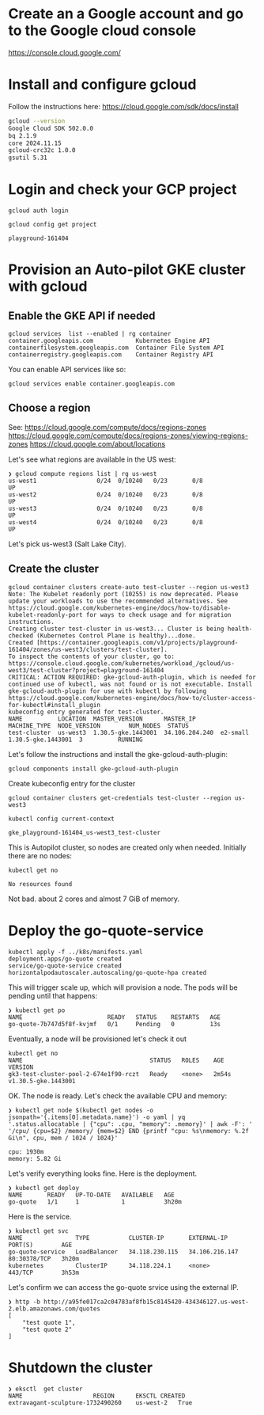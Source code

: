 # Create an a Google account and go to the Google cloud console

https://console.cloud.google.com/

# Install and configure gcloud

Follow the instructions here:
https://cloud.google.com/sdk/docs/install

```bash
gcloud --version
Google Cloud SDK 502.0.0
bq 2.1.9
core 2024.11.15
gcloud-crc32c 1.0.0
gsutil 5.31
```

# Login and check your GCP project

```
gcloud auth login
```

```
gcloud config get project

playground-161404
```

# Provision an Auto-pilot GKE cluster with gcloud

## Enable the GKE API if needed

```
gcloud services  list --enabled | rg container
container.googleapis.com            Kubernetes Engine API
containerfilesystem.googleapis.com  Container File System API
containerregistry.googleapis.com    Container Registry API
```
You can enable API services like so: 
```
gcloud services enable container.googleapis.com
```

## Choose a region

See:
https://cloud.google.com/compute/docs/regions-zones
https://cloud.google.com/compute/docs/regions-zones/viewing-regions-zones
https://cloud.google.com/about/locations

Let's see what regions are available in the US west:

```
❯ gcloud compute regions list | rg us-west
us-west1                 0/24  0/10240   0/23       0/8                 UP
us-west2                 0/24  0/10240   0/23       0/8                 UP
us-west3                 0/24  0/10240   0/23       0/8                 UP
us-west4                 0/24  0/10240   0/23       0/8                 UP
```

Let's pick us-west3 (Salt Lake City). 

## Create the cluster

```
gcloud container clusters create-auto test-cluster --region us-west3
Note: The Kubelet readonly port (10255) is now deprecated. Please update your workloads to use the recommended alternatives. See https://cloud.google.com/kubernetes-engine/docs/how-to/disable-kubelet-readonly-port for ways to check usage and for migration instructions.
Creating cluster test-cluster in us-west3... Cluster is being health-checked (Kubernetes Control Plane is healthy)...done.
Created [https://container.googleapis.com/v1/projects/playground-161404/zones/us-west3/clusters/test-cluster].
To inspect the contents of your cluster, go to: https://console.cloud.google.com/kubernetes/workload_/gcloud/us-west3/test-cluster?project=playground-161404
CRITICAL: ACTION REQUIRED: gke-gcloud-auth-plugin, which is needed for continued use of kubectl, was not found or is not executable. Install gke-gcloud-auth-plugin for use with kubectl by following https://cloud.google.com/kubernetes-engine/docs/how-to/cluster-access-for-kubectl#install_plugin
kubeconfig entry generated for test-cluster.
NAME          LOCATION  MASTER_VERSION      MASTER_IP       MACHINE_TYPE  NODE_VERSION        NUM_NODES  STATUS
test-cluster  us-west3  1.30.5-gke.1443001  34.106.204.240  e2-small      1.30.5-gke.1443001  3          RUNNING
```

Let's follow the instructions and install the gke-gcloud-auth-plugin:

```
gcloud components install gke-gcloud-auth-plugin
```


Create kubeconfig entry for the cluster 

```
gcloud container clusters get-credentials test-cluster --region us-west3
```

```
kubectl config current-context 

gke_playground-161404_us-west3_test-cluster
```

This is Autopilot cluster, so nodes are created only when needed. Initially there are no nodes:

```
kubectl get no

No resources found
```

Not bad. about 2 cores and almost 7 GiB of memory.

# Deploy the go-quote-service

```
kubectl apply -f ../k8s/manifests.yaml
deployment.apps/go-quote created
service/go-quote-service created
horizontalpodautoscaler.autoscaling/go-quote-hpa created
```
 This will trigger scale up, which will provision a node. The pods will be pending until that 
 happens:

```
❯ kubectl get po
NAME                        READY   STATUS    RESTARTS   AGE
go-quote-7b747d5f8f-kvjmf   0/1     Pending   0          13s
```

Eventually, a node will be provisioned let's check it out

```
kubectl get no
NAME                                    STATUS   ROLES    AGE     VERSION
gk3-test-cluster-pool-2-674e1f90-rczt   Ready    <none>   2m54s   v1.30.5-gke.1443001
```

OK. The node is ready. Let's check the available CPU and memory:

```
❯ kubectl get node $(kubectl get nodes -o jsonpath='{.items[0].metadata.name}') -o yaml | yq '.status.allocatable | {"cpu": .cpu, "memory": .memory}' | awk -F': ' '/cpu/ {cpu=$2} /memory/ {mem=$2} END {printf "cpu: %s\nmemory: %.2f Gi\n", cpu, mem / 1024 / 1024}'

cpu: 1930m
memory: 5.82 Gi
```

Let's verify everything looks fine. Here is the deployment.

```
❯ kubectl get deploy
NAME       READY   UP-TO-DATE   AVAILABLE   AGE
go-quote   1/1     1            1           3h20m

```

Here is the service.
```
❯ kubectl get svc
NAME               TYPE           CLUSTER-IP       EXTERNAL-IP      PORT(S)        AGE
go-quote-service   LoadBalancer   34.118.230.115   34.106.216.147   80:30378/TCP   3h20m
kubernetes         ClusterIP      34.118.224.1     <none>           443/TCP        3h53m
```

Let's confirm we can access the go-quote srvice using the external IP.

```
❯ http -b http://a95fe017ca2c04783af8fb15c8145420-434346127.us-west-2.elb.amazonaws.com/quotes
[
    "test quote 1",
    "test quote 2"
]
```

# Shutdown the cluster

```
❯ eksctl  get cluster
NAME					REGION		EKSCTL CREATED
extravagant-sculpture-1732490260	us-west-2	True
```

```
```